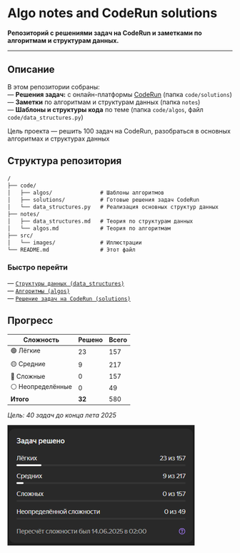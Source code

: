 # Algo notes and CodeRun solutions

**Репозиторий с решениями задач на CodeRun и заметками по алгоритмам и структурам данных.**

---

## Описание
В этом репозитории собраны:  
— **Решения задач:** с онлайн-платформы [CodeRun](https://coderun.yandex.ru) (папка `code/solutions`)  
— **Заметки** по алгоритмам и структурам данных (папка `notes`)  
— **Шаблоны и структуры кода** по теме (папка `code/algos`, файл `code/data_structures.py`)

Цель проекта — решить 100 задач на CodeRun, разобраться в основных алгоритмах и структурах данных

## Структура репозитория
```text
/
├── code/
│   ├── algos/               # Шаблоны алгоритмов
│   ├── solutions/           # Готовые решения задач CodeRun
│   └── data_structures.py   # Реализация основных структур данных
├── notes/
│   ├── data_structures.md   # Теория по структурам данных
│   └── algos.md             # Теория по алгоритмам
├── src/
│   └── images/              # Иллюстрации
└── README.md                # Этот файл
```
### Быстро перейти
— [`Cтруктуры данных (data_structures)`](notes/data_structures.md)   
— [`Алгоритмы (algos)`](notes/algos.md)  
— [`Решение задач на CodeRun (solutions)`](code/solutions)

## Прогресс

| Сложность       | Решено | Всего |
|------------------|--------|-------|
| 🟢 Лёгкие         | 23     | 157   |
| 🟡 Средние        | 9      | 217   |
| 🔴 Сложные        | 0      | 157   |
| ⚪ Неопределённые | 0      | 49    |
| **Итого**        | **32** | 580   |

_Цель: 40 задач до конца лета 2025 ️_   

![img.png](src/images/img.png)
